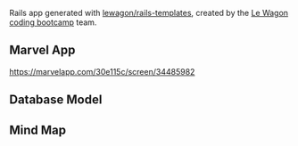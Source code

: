 Rails app generated with [lewagon/rails-templates](https://github.com/lewagon/rails-templates), created by the [Le Wagon coding bootcamp](https://www.lewagon.com) team.



## Marvel App 
https://marvelapp.com/30e115c/screen/34485982

## Database Model


## Mind Map

